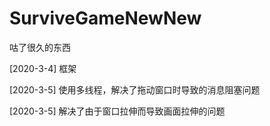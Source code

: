 # SurviveGameNewNew
咕了很久的东西

[2020-3-4] 框架

[2020-3-5] 使用多线程，解决了拖动窗口时导致的消息阻塞问题

[2020-3-5] 解决了由于窗口拉伸而导致画面拉伸的问题
